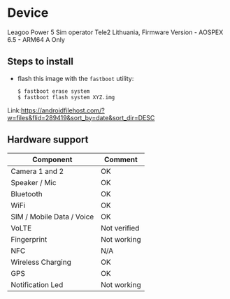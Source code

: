 # Device

Leagoo Power 5
Sim operator Tele2 Lithuania, Firmware Version - AOSPEX 6.5 -
ARM64 A Only

## Steps to install

* flash this image with the `fastboot` utility:
    ```
    $ fastboot erase system
    $ fastboot flash system XYZ.img
    ```
Link:https://androidfilehost.com/?w=files&flid=289419&sort_by=date&sort_dir=DESC

## Hardware support

| Component                 |      Comment                                              |
|---------------------------|-----------------------------------------------------------|
| Camera 1 and 2            | OK |                                               
| Speaker / Mic             | OK |                                            
| Bluetooth                 | OK |                                                 
| WiFi                      | OK |                                                  
| SIM / Mobile Data / Voice | OK |                                                  
| VoLTE                     | Not verified|                                                 
| Fingerprint               | Not working |                                                
| NFC                       | N/A |                                             
| Wireless Charging         | OK |                                                  
| GPS                       | OK |    
| Notification Led          | Not working|